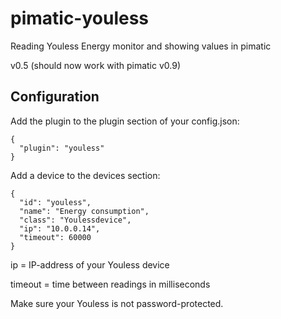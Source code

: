 pimatic-youless
===============

Reading Youless Energy monitor and showing values in pimatic

v0.5 (should now work with pimatic v0.9)


Configuration
-------------
Add the plugin to the plugin section of your config.json:

    {
      "plugin": "youless"
    }

Add a device to the devices section:

    {
      "id": "youless",
      "name": "Energy consumption",
      "class": "Youlessdevice",
      "ip": "10.0.0.14",
      "timeout": 60000
    }

ip = IP-address of your Youless device

timeout = time between readings in milliseconds

Make sure your Youless is not password-protected.
